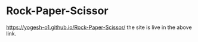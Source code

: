 # Rock-Paper-Scissor
https://yogesh-o1.github.io/Rock-Paper-Scissor/
the site is live in the above link.
